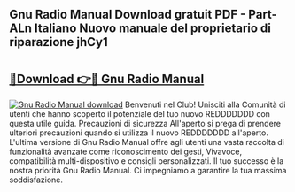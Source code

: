## Gnu Radio Manual Download gratuit PDF - Part-ALn Italiano Nuovo manuale del proprietario di riparazione jhCy1

# <h2><a href="http://df9zohu.blite.top/?on=Gnu+Radio+Manual">🔗Download 👉🔴 Gnu Radio Manual</a></h2>

[![Gnu Radio Manual download](https://i.imgur.com/lujVjoI.png)](http://df9zohu.blite.top/?on=Gnu+Radio+Manual)
Benvenuti nel Club! Unisciti alla Comunità di utenti che hanno scoperto il potenziale del tuo nuovo REDDDDDDD con questa utile guida. Precauzioni di sicurezza All'aperto si prega di prendere ulteriori precauzioni quando si utilizza il nuovo REDDDDDDD all'aperto. L'ultima versione di Gnu Radio Manual offre agli utenti una vasta raccolta di funzionalità avanzate come riconoscimento dei gesti, Vivavoce, compatibilità multi-dispositivo e consigli personalizzati. Il tuo successo è la nostra priorità Gnu Radio Manual. Ci impegniamo a garantire la tua massima soddisfazione.
